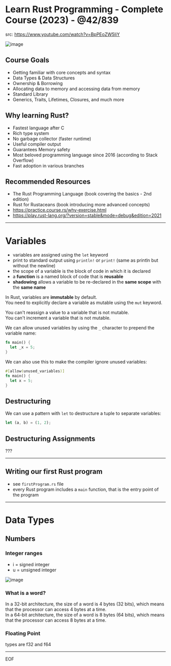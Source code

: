 # Learn Rust Programming - Complete Course (2023) - @42/839

src: https://www.youtube.com/watch?v=BpPEoZW5IiY  

![image](https://github.com/user-attachments/assets/2e7719e0-8a73-4f9a-be35-7996b520fe48)

## Course Goals

- Getting familiar with core concepts and syntax
- Data Types & Data Structures
- Ownership & Borrowing
- Allocating data to memory and accessing data from memory
- Standard Library
- Generics, Traits, Lifetimes, Closures, and much more

## Why learning Rust?

- Fastest language after C
- Rich type system
- No garbage collector (faster runtime)
- Useful compiler output
- Guarantees Memory safety
- Most beloved programming language since 2016 (according to Stack Overflow)
- Fast adoption in various branches

## Recommended Resources

- The Rust Programming Language (book covering the basics - 2nd edition)
- Rust for Rustaceans (book introducing more advanced concepts)
- https://practice.course.rs/why-exercise.html
- https://play.rust-lang.org/?version=stable&mode=debug&edition=2021

---

# Variables

- variables are assigned using the `let` keyword	
- print to standard output using `println!` or `print!` (same as println but without the newline)
- the scope of a variable is the block of code in which it is declared
- a **function** is a named block of code that is **reusable**
- **shadowing** allows a variable to be re-declared in the **same scope** with the **same name**

In Rust, variables are **immutable** by default.  
You need to explicitly declare a variable as mutable using the `mut` keyword.  

You can't reassign a value to a variable that is not mutable.  
You can't increment a variable that is not mutable.  

We can allow unused variables by using the `_` character to prepend the variable name:
```rust
fn main() {
  let _x = 5;
}
```

We can also use this to make the compiler ignore unused variables:
```rust
#[allow(unused_variables)]
fn main() {
  let x = 5;
}
```

## Destructuring

We can use a pattern with `let` to destructure a tuple to separate variables:
```rust
let (a, b) = (1, 2);
```

## Destructuring Assignments

???

---

## Writing our first Rust program

- see `firstProgram.rs` file
- every Rust program includes a `main` function, that is the entry point of the program

---

# Data Types

## Numbers

### Integer ranges

- i = signed integer
- u = unsigned integer

![image](https://github.com/user-attachments/assets/a399e426-95da-4d7a-ae0a-3ab5a85de8ab)

### What is a word?

In a 32-bit architecture, the size of a word is 4 bytes (32 bits), which means that the processor can access 4 bytes at a time.  
In a 64-bit architecture, the size of a word is 8 bytes (64 bits), which means that the processor can access 8 bytes at a time.  

### Floating Point

types are f32 and f64  





---
EOF
